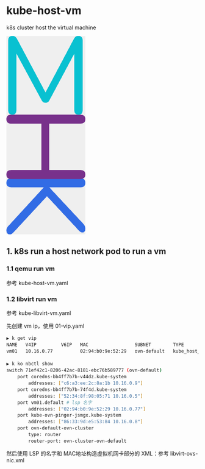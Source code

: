 # kube-host-vm
k8s cluster host the virtual machine

![kubehostvm](khm.png)


## 1. k8s run a host network pod to run a vm

### 1.1 qemu run vm

参考 kube-host-vm.yaml

### 1.2 libvirt run vm

参考 kube-libvirt-vm.yaml

先创建 vm ip，使用 01-vip.yaml

```bash
▶ k get vip
NAME   V4IP         V6IP   MAC                 SUBNET        TYPE
vm01   10.16.0.77          02:94:b0:9e:52:29   ovn-default   kube_host_vm_vip

▶ k ko nbctl show
switch 71ef42c1-8206-42ac-8181-ebc76b589777 (ovn-default)
    port coredns-bb4ff7b7b-v44dz.kube-system
        addresses: ["c6:a3:ee:2c:8a:1b 10.16.0.9"]
    port coredns-bb4ff7b7b-74f4d.kube-system
        addresses: ["52:34:8f:98:05:71 10.16.0.5"]
    port vm01.default # lsp 名字
        addresses: ["02:94:b0:9e:52:29 10.16.0.77"]
    port kube-ovn-pinger-jsmgx.kube-system
        addresses: ["86:33:9d:e5:53:84 10.16.0.8"]
    port ovn-default-ovn-cluster
        type: router
        router-port: ovn-cluster-ovn-default
```

然后使用 LSP 的名字和 MAC地址构造虚拟机网卡部分的 XML：参考 libvirt-ovs-nic.xml